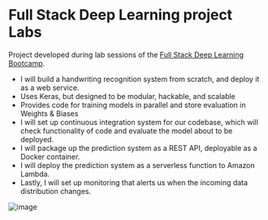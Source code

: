 # Full Stack Deep Learning project Labs

Project developed during lab sessions of the [Full Stack Deep Learning Bootcamp](https://fall2019.fullstackdeeplearning.com/).

* I will build a handwriting recognition system from scratch, and deploy it as a web service.
* Uses Keras, but designed to be modular, hackable, and scalable
* Provides code for training models in parallel and store evaluation in Weights & Biases
* I will set up continuous integration system for our codebase, which will check functionality of code and evaluate the model about to be deployed.
* I will package up the prediction system as a REST API, deployable as a Docker container.
* I will deploy the prediction system as a serverless function to Amazon Lambda.
* Lastly, I will set up monitoring that alerts us when the incoming data distribution changes.

![image](https://user-images.githubusercontent.com/50227624/151473396-634212c3-e128-42ef-911e-5d73bd032f69.png)

